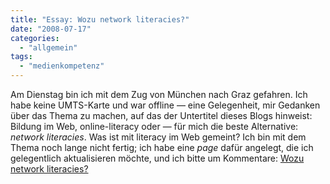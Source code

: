 ```yaml
---
title: "Essay: Wozu network literacies?"
date: "2008-07-17"
categories: 
  - "allgemein"
tags: 
  - "medienkompetenz"
---
```


Am Dienstag bin ich mit dem Zug von München nach Graz gefahren. Ich habe keine UMTS-Karte und war offline — eine Gelegenheit, mir Gedanken über das Thema zu machen, auf das der Untertitel dieses Blogs hinweist: Bildung im Web, online-literacy oder — für mich die beste Alternative: _network literacies_. Was ist mit literacy im Web gemeint? Ich bin mit dem Thema noch lange nicht fertig; ich habe eine _page_ dafür angelegt, die ich gelegentlich aktualisieren möchte, und ich bitte um Kommentare: [Wozu network literacies?](http://heinz.typepad.com/lostandfound/wozu-network-literacies.html "Kurzer Essay über den Sinn von network literacies")
